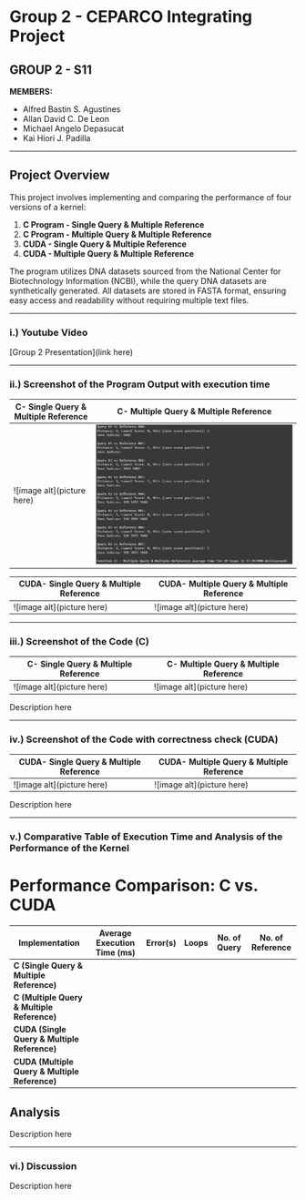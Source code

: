 # **Group 2 - CEPARCO Integrating Project**
## **GROUP 2 - S11**

**MEMBERS:**

- Alfred Bastin S. Agustines
- Allan David C. De Leon
- Michael Angelo Depasucat
- Kai Hiori J. Padilla

---

## **Project Overview**
This project involves implementing and comparing the performance of four versions of a kernel:
1. **C Program - Single Query & Multiple Reference**
2. **C Program - Multiple Query & Multiple Reference**
3. **CUDA - Single Query & Multiple Reference**
4. **CUDA - Multiple Query & Multiple Reference**

The program utilizes DNA datasets sourced from the National Center for Biotechnology Information (NCBI), while the query DNA datasets are synthetically generated. All datasets are stored in FASTA format, ensuring easy access and readability without requiring multiple text files.

---
### **i.) Youtube Video**
[Group 2 Presentation](link here)

---
### **ii.) Screenshot of the Program Output with execution time**

|    C- Single Query & Multiple Reference   |  C- Multiple Query & Multiple Reference   |
| ----------------------------------------- | ----------------------------------------- |
|  ![image alt](picture here) | ![image alt](https://github.com/MichaelGelo/GRP2_CEPARCO_IP/blob/b781e3793e56de4a8152779d2b5f08ce458980aa/image/C-mq-mr.png) |

|    CUDA- Single Query & Multiple Reference   |  CUDA- Multiple Query & Multiple Reference   |
| ----------------------------------------- | ----------------------------------------- |
|  ![image alt](picture here) | ![image alt](picture here) |

---
### **iii.) Screenshot of the Code (C)**

|    C- Single Query & Multiple Reference   |  C- Multiple Query & Multiple Reference   |
| ----------------------------------------- | ----------------------------------------- |
|  ![image alt](picture here) | ![image alt](picture here) |

Description here

---
### **iv.) Screenshot of the Code with correctness check (CUDA)**

|    CUDA- Single Query & Multiple Reference   |  CUDA- Multiple Query & Multiple Reference   |
| ----------------------------------------- | ----------------------------------------- |
|  ![image alt](picture here) | ![image alt](picture here) |

Description here

---

### **v.) Comparative Table of Execution Time and Analysis of the Performance of the Kernel**

# Performance Comparison: C vs. CUDA

| Implementation                                  | Average Execution Time (ms) | Error(s) | Loops | No. of Query | No. of Reference |
|-------------------------------------------------|--------------------|---------|-------|------------|------------|
| **C (Single Query & Multiple Reference)**       |                    |         |       |            |            |     
| **C (Multiple Query & Multiple Reference)**     |                    |         |       |            |            |
| **CUDA (Single Query & Multiple Reference)**    |                    |         |       |            |            |
| **CUDA (Multiple Query & Multiple Reference)**  |                    |         |       |            |            |

## Analysis

Description here

---
### **vi.) Discussion**

Description here


